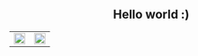<h2 align="center">Hello world :) </h2>

<table style="width: 100; border-collapse: collapse; border: none;">
    <tr style="border: none;">
        <td style="border: none;">
            <a href="https://github.com/coder7eeN">
                <img src="https://github-readme-stats.vercel.app/api?username=coder7een&count_private=true&show_icons=true&theme=radical&hide=issues&custom_title=Huy Pham's GitHub stats](https://github-readme-stats.vercel.app/api?username=coder7een&count_private=true&show_icons=true&theme=radical&hide=issues&custom_title=Huy%20Pham%27s%20GitHub%20stats" width="100%" />
            </a>
        </td>
        <td style="border: none;">
            <a href="https://github.com/coder7eeN">
                <img src="https://github-readme-stats.vercel.app/api/top-langs/?username=coder7een&layout=compact&theme=radical&custom_title=Top Languages](https://github-readme-stats.vercel.app/api/top-langs/?username=coder7een&layout=compact&theme=radical&custom_title=Top%20Languages" width="100%" />
            </a>
        </td>
    </tr>
</table>


<!-- [![Huy Pham's GitHub stats](https://github-readme-stats.vercel.app/api?username=coder7een&count_private=true&show_icons=true&theme=radical&hide=issues)](https://github.com/coder7eeN) 
[![Top Langs](https://github-readme-stats.vercel.app/api/top-langs/?username=coder7een&layout=compact&theme=radical)](https://github.com/coder7eeN) -->

